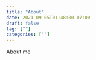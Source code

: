 ```yaml
---
title: "About"
date: 2021-09-05T01:48:00-07:00
draft: false
tag: [""]
categories: [""]
---
```


About me
